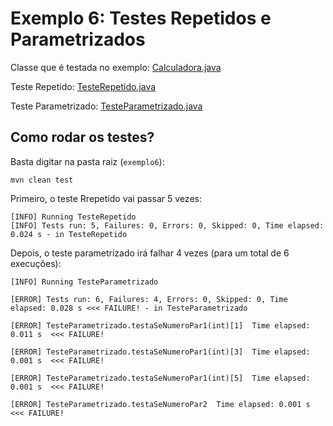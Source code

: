 # Exemplo 6: Testes Repetidos e Parametrizados

Classe que é testada no exemplo: 
[Calculadora.java](https://github.com/mtov/ESM-ExemplosCodigo/blob/master/cap8/exemplo6/src/main/java/exemplo6/Calculadora.java)

Teste Repetido: 
[TesteRepetido.java](https://github.com/mtov/ESM-ExemplosCodigo/blob/master/cap8/exemplo6/src/test/java/exemplo6/TesteRepetido.java)

Teste Parametrizado: 
[TesteParametrizado.java](https://github.com/mtov/ESM-ExemplosCodigo/blob/master/cap8/exemplo6/src/test/java/exemplo6/TesteParametrizado.java)


## Como rodar os testes?

Basta digitar na pasta raiz (`exemplo6`):

```mvn clean test```

Primeiro, o teste Rrepetido vai passar 5 vezes:

```console
[INFO] Running TesteRepetido
[INFO] Tests run: 5, Failures: 0, Errors: 0, Skipped: 0, Time elapsed: 0.024 s - in TesteRepetido
```

Depois, o teste parametrizado irá falhar 4 vezes (para um total de 6 execuções):

```console
[INFO] Running TesteParametrizado

[ERROR] Tests run: 6, Failures: 4, Errors: 0, Skipped: 0, Time elapsed: 0.028 s <<< FAILURE! - in TesteParametrizado

[ERROR] TesteParametrizado.testaSeNumeroPar1(int)[1]  Time elapsed: 0.011 s  <<< FAILURE!

[ERROR] TesteParametrizado.testaSeNumeroPar1(int)[3]  Time elapsed: 0.001 s  <<< FAILURE!

[ERROR] TesteParametrizado.testaSeNumeroPar1(int)[5]  Time elapsed: 0.001 s  <<< FAILURE!

[ERROR] TesteParametrizado.testaSeNumeroPar2  Time elapsed: 0.001 s  <<< FAILURE!

```

